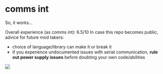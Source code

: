 # comms int

So, it works...

Overall experience (as comms int): 6.5/10
In case this repo becomes public, advice for future mod takers:
- choice of language/library can make it or break it
- if you experience undocumented issues with serial communication, <b>rule out power supply issues</b> before doubting your own code/abilities

![](https://user-images.githubusercontent.com/40201586/106641578-52137600-65c2-11eb-9578-46825a3152e4.png)
